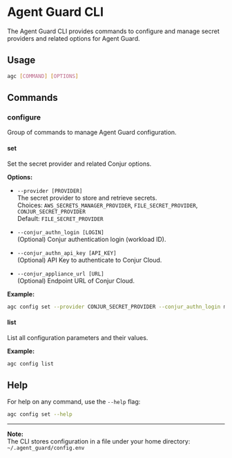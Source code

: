 # Agent Guard CLI

The Agent Guard CLI provides commands to configure and manage secret providers and related options for Agent Guard.

## Usage

```sh
agc [COMMAND] [OPTIONS]
```

## Commands

### configure

Group of commands to manage Agent Guard configuration.

#### set

Set the secret provider and related Conjur options.

**Options:**
- `--provider [PROVIDER]`  
  The secret provider to store and retrieve secrets.  
  Choices: `AWS_SECRETS_MANAGER_PROVIDER`, `FILE_SECRET_PROVIDER`, `CONJUR_SECRET_PROVIDER`  
  Default: `FILE_SECRET_PROVIDER`

- `--conjur_authn_login [LOGIN]`  
  (Optional) Conjur authentication login (workload ID).

- `--conjur_authn_api_key [API_KEY]`  
  (Optional) API Key to authenticate to Conjur Cloud.

- `--conjur_appliance_url [URL]`  
  (Optional) Endpoint URL of Conjur Cloud.

**Example:**
```sh
agc config set --provider CONJUR_SECRET_PROVIDER --conjur_authn_login my-app --conjur_authn_api_key my-key --conjur_appliance_url https://conjur.example.com
```

#### list

List all configuration parameters and their values.

**Example:**
```sh
agc config list
```

## Help

For help on any command, use the `--help` flag:

```sh
agc config set --help
```

---

**Note:**  
The CLI stores configuration in a file under your home directory: `~/.agent_guard/config.env`
